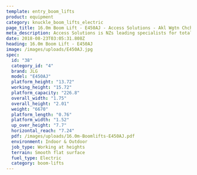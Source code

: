 ```yaml
---
template: entry_boom_lifts
product: equipment
category: knuckle_boom_lifts_electric
page_title: 16.0m Boom Lift - E450AJ - Access Solutions - Akl Wgtn Chch, NZ
meta_description: Access Solutions is NZs leading specialists for total access solution equipment. 100% NZ owned & operated. Read about us - Make an enquiry today
date: 2018-08-23T03:05:31.808Z
heading: 16.0m Boom Lift - E450AJ
image: /images/uploads/E450AJ.jpg
spec:
  id: "38"
  category_id: "4"
  brand: JLG
  model: "E450AJ"
  platform_height: "13.72"
  working_height: "15.72"
  platform_capacity: "226.8"
  overall_width: "1.75"
  overall_height: "2.01"
  weight: "6670"
  platform_length: "0.76"
  platform_width: "1.52"
  up_over_height: "7.7"
  horizontal_reach: "7.24"
  pdf: /images/uploads/16.0m-Boomlifts-E450AJ.pdf
  environment: Indoor & Outdoor
  job_type: Working at heights
  terrain: Smooth flat surface
  fuel_type: Electric
  category: boom-lifts
---
```

